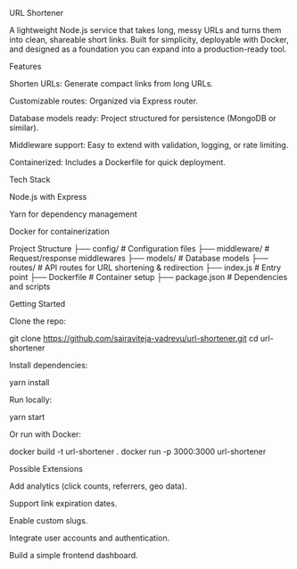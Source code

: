 URL Shortener

A lightweight Node.js service that takes long, messy URLs and turns them into clean, shareable short links. Built for simplicity, deployable with Docker, and designed as a foundation you can expand into a production-ready tool.

Features

Shorten URLs: Generate compact links from long URLs.

Customizable routes: Organized via Express router.

Database models ready: Project structured for persistence (MongoDB or similar).

Middleware support: Easy to extend with validation, logging, or rate limiting.

Containerized: Includes a Dockerfile for quick deployment.

Tech Stack

Node.js with Express

Yarn for dependency management

Docker for containerization

Project Structure
├── config/ # Configuration files
├── middleware/ # Request/response middlewares
├── models/ # Database models
├── routes/ # API routes for URL shortening & redirection
├── index.js # Entry point
├── Dockerfile # Container setup
├── package.json # Dependencies and scripts

Getting Started

Clone the repo:

git clone https://github.com/sairaviteja-vadrevu/url-shortener.git
cd url-shortener

Install dependencies:

yarn install

Run locally:

yarn start

Or run with Docker:

docker build -t url-shortener .
docker run -p 3000:3000 url-shortener

Possible Extensions

Add analytics (click counts, referrers, geo data).

Support link expiration dates.

Enable custom slugs.

Integrate user accounts and authentication.

Build a simple frontend dashboard.
